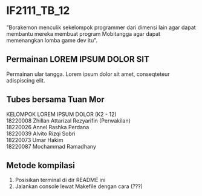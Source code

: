 # IF2111_TB_12
"Borakemon menculik sekelompok programmer dari dimensi lain agar dapat membantu mereka membuat program Mobitangga agar dapat memenangkan lomba game dev itu".

## Permainan LOREM IPSUM DOLOR SIT
Permainan ular tangga. Lorem ipsum dolor sit amet, conseqteteur adispiscing elit.

## Tubes bersama Tuan Mor
KELOMPOK LOREM IPSUM DOLOR (K2 - 12)  
18220008 Zhillan Attarizal Rezyarifin (Perwakilan)  
18220026 Annel Rashka Perdana  
18220039 Alvito Rizqi Sobri  
18220073 Umar Hakim  
18220087 Mochammad Ramadhany  

## Metode kompilasi
1. Posisikan terminal di dir README ini  
2. Jalankan console lewat Makefile dengan cara (???)  
